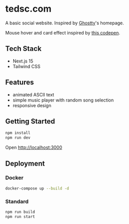 # tedsc.com

A basic social website. Inspired by [Ghostty](https://ghostty.org/)'s homepage.

Mouse hover and card effect inspired by [this codepen](https://codepen.io/Hyperplexed/pen/MWQeYLW).

## Tech Stack

- Next.js 15
- Tailwind CSS

## Features

- animated ASCII text
- simple music player with random song selection
- responsive design

## Getting Started

```bash
npm install
npm run dev
```

Open [http://localhost:3000](http://localhost:3000)

## Deployment

### Docker
```bash
docker-compose up --build -d
```

### Standard
```bash
npm run build
npm run start
```

